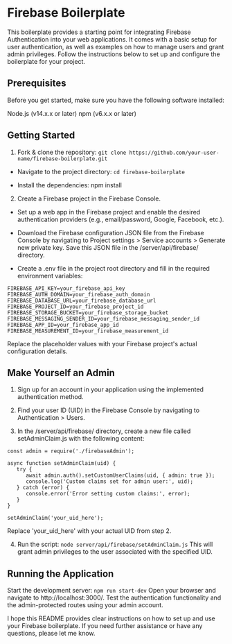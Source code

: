 # Firebase Boilerplate

This boilerplate provides a starting point for integrating Firebase Authentication into your web applications. It comes with a basic setup for user authentication, as well as examples on how to manage users and grant admin privileges. Follow the instructions below to set up and configure the boilerplate for your project.

## Prerequisites

Before you get started, make sure you have the following software installed:

Node.js (v14.x.x or later)
npm (v6.x.x or later)

## Getting Started

1. Fork & clone the repository:
   `git clone https://github.com/your-user-name/firebase-boilerplate.git`

- Navigate to the project directory:
  `cd firebase-boilerplate`

- Install the dependencies:
  npm install

2. Create a Firebase project in the Firebase Console.

- Set up a web app in the Firebase project and enable the desired authentication providers (e.g., email/password, Google, Facebook, etc.).

- Download the Firebase configuration JSON file from the Firebase Console by navigating to Project settings > Service accounts > Generate new private key. Save this JSON file in the /server/api/firebase/ directory.

- Create a .env file in the project root directory and fill in the required environment variables:
```
FIREBASE_API_KEY=your_firebase_api_key
FIREBASE_AUTH_DOMAIN=your_firebase_auth_domain
FIREBASE_DATABASE_URL=your_firebase_database_url
FIREBASE_PROJECT_ID=your_firebase_project_id
FIREBASE_STORAGE_BUCKET=your_firebase_storage_bucket
FIREBASE_MESSAGING_SENDER_ID=your_firebase_messaging_sender_id
FIREBASE_APP_ID=your_firebase_app_id
FIREBASE_MEASUREMENT_ID=your_firebase_measurement_id
```
Replace the placeholder values with your Firebase project's actual configuration details.

## Make Yourself an Admin

1. Sign up for an account in your application using the implemented authentication method.

2. Find your user ID (UID) in the Firebase Console by navigating to Authentication > Users.

3. In the /server/api/firebase/ directory, create a new file called setAdminClaim.js with the following content:

```
const admin = require('./firebaseAdmin');

async function setAdminClaim(uid) {
   try {
      await admin.auth().setCustomUserClaims(uid, { admin: true });
      console.log('Custom claims set for admin user:', uid);
   } catch (error) {
      console.error('Error setting custom claims:', error);
   }
}

setAdminClaim('your_uid_here');
``` 

Replace 'your_uid_here' with your actual UID from step 2.

4. Run the script:
   `node server/api/firebase/setAdminClaim.js`
   This will grant admin privileges to the user associated with the specified UID.

## Running the Application

Start the development server:
`npm run start-dev`
Open your browser and navigate to http://localhost:3000/.
Test the authentication functionality and the admin-protected routes using your admin account.


I hope this README provides clear instructions on how to set up and use your Firebase boilerplate. If you need further assistance or have any questions, please let me know.
